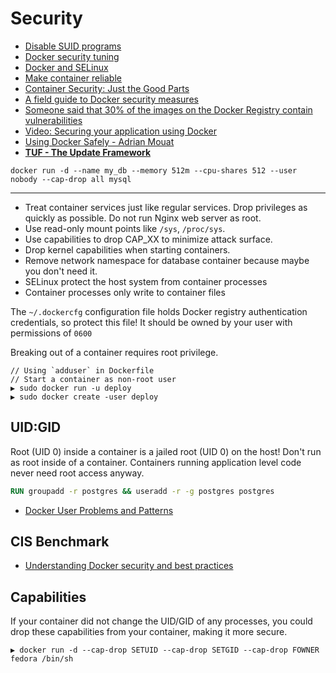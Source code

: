 # Security

* [Disable SUID programs](http://blog.tutum.co/2015/02/03/hardening-containers-disable-suid-programs/)
* [Docker security tuning](https://opensource.com/business/15/3/docker-security-tuning)
* [Docker and SELinux](https://www.youtube.com/watch?v=zWGFqMuEHdw)
* [Make container reliable](http://blog.jelastic.com/2015/04/14/5-key-features-make-containers-reliable-production-applications/)
* [Container Security: Just the Good Parts](https://securityblog.redhat.com/2015/04/29/container-security-just-the-good-parts/)
* [A field guide to Docker security measures](https://zwischenzugs.wordpress.com/2015/05/21/a-field-guide-to-docker-security-measures/)
* [Someone said that 30% of the images on the Docker Registry contain vulnerabilities](http://jpetazzo.github.io/2015/05/27/docker-images-vulnerabilities/)
* [Video: Securing your application using Docker](https://www.youtube.com/watch?v=KmxOXmPhZbk)
* [Using Docker Safely - Adrian Mouat](https://www.youtube.com/watch?v=04LOuMgNj9U)
* [**TUF - The Update Framework**](http://theupdateframework.com/)

```
docker run -d --name my_db --memory 512m --cpu-shares 512 --user nobody --cap-drop all mysql
```

---

* Treat container services just like regular services. Drop privileges as quickly as possible. Do not run Nginx web server as root.
* Use read-only mount points like `/sys`, `/proc/sys`.
* Use capabilities to drop CAP_XX to minimize attack surface.
* Drop kernel capabilities when starting containers.
* Remove network namespace for database container because maybe you don't need it.
* SELinux protect the host system from container processes
* Container processes only write to container files

The `~/.dockercfg` configuration file holds Docker registry authentication credentials, so protect this file! It should be owned by your user with permissions of `0600`

Breaking out of a container requires root privilege.

```
// Using `adduser` in Dockerfile
// Start a container as non-root user
▶ sudo docker run -u deploy
▶ sudo docker create -user deploy
```

## UID:GID

Root (UID 0) inside a container is a jailed root (UID 0) on the host! Don't run as root inside of a container. Containers running application level code never need root access anyway.

```dockerfile
RUN groupadd -r postgres && useradd -r -g postgres postgres
```

* [Docker User Problems and Patterns](https://medium.com/on-docker/what-s-montague-docker-user-problems-and-patterns-79750c504aa1)

## CIS Benchmark

* [Understanding Docker security and best practices](https://blog.docker.com/2015/05/understanding-docker-security-and-best-practices/)

## Capabilities

If your container did not change the UID/GID of any processes, you could drop these capabilities from your container, making it more secure.

```
▶ docker run -d --cap-drop SETUID --cap-drop SETGID --cap-drop FOWNER fedora /bin/sh
```
